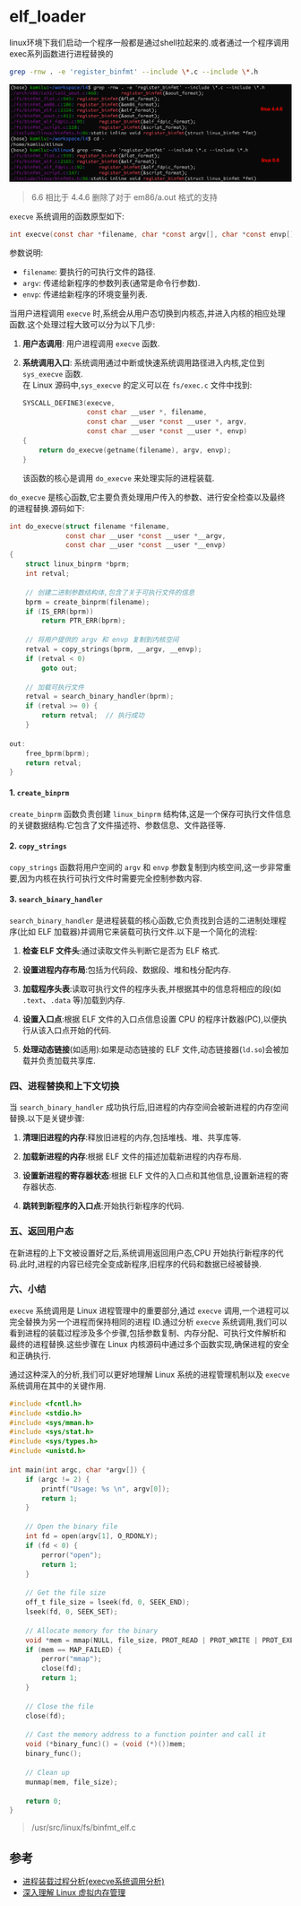 
# elf_loader

linux环境下我们启动一个程序一般都是通过shell拉起来的.或者通过一个程序调用exec系列函数进行进程替换的

```bash
grep -rnw . -e 'register_binfmt' --include \*.c --include \*.h
```

![20240621154352](https://raw.githubusercontent.com/learner-lu/picbed/master/20240621154352.png)

> 6.6 相比于 4.4.6 删除了对于 em86/a.out 格式的支持

`execve` 系统调用的函数原型如下:

```c
int execve(const char *filename, char *const argv[], char *const envp[]);
```

参数说明:
- `filename`: 要执行的可执行文件的路径.
- `argv`: 传递给新程序的参数列表(通常是命令行参数).
- `envp`: 传递给新程序的环境变量列表.

当用户进程调用 `execve` 时,系统会从用户态切换到内核态,并进入内核的相应处理函数.这个处理过程大致可以分为以下几步:

1. **用户态调用**: 用户进程调用 `execve` 函数.
   
2. **系统调用入口**: 系统调用通过中断或快速系统调用路径进入内核,定位到 `sys_execve` 函数.  
   在 Linux 源码中,`sys_execve` 的定义可以在 `fs/exec.c` 文件中找到:

   ```c
   SYSCALL_DEFINE3(execve,
                   const char __user *, filename,
                   const char __user *const __user *, argv,
                   const char __user *const __user *, envp)
   {
       return do_execve(getname(filename), argv, envp);
   }
   ```

   该函数的核心是调用 `do_execve` 来处理实际的进程装载.

`do_execve` 是核心函数,它主要负责处理用户传入的参数、进行安全检查以及最终的进程替换.源码如下:

```c
int do_execve(struct filename *filename,
              const char __user *const __user *__argv,
              const char __user *const __user *__envp)
{
    struct linux_binprm *bprm;
    int retval;

    // 创建二进制参数结构体,包含了关于可执行文件的信息
    bprm = create_binprm(filename);
    if (IS_ERR(bprm))
        return PTR_ERR(bprm);

    // 将用户提供的 argv 和 envp 复制到内核空间
    retval = copy_strings(bprm, __argv, __envp);
    if (retval < 0)
        goto out;

    // 加载可执行文件
    retval = search_binary_handler(bprm);
    if (retval >= 0) {
        return retval;  // 执行成功
    }

out:
    free_bprm(bprm);
    return retval;
}
```

#### 1. `create_binprm`

`create_binprm` 函数负责创建 `linux_binprm` 结构体,这是一个保存可执行文件信息的关键数据结构.它包含了文件描述符、参数信息、文件路径等.

#### 2. `copy_strings`

`copy_strings` 函数将用户空间的 `argv` 和 `envp` 参数复制到内核空间,这一步非常重要,因为内核在执行可执行文件时需要完全控制参数内容.

#### 3. `search_binary_handler`

`search_binary_handler` 是进程装载的核心函数,它负责找到合适的二进制处理程序(比如 ELF 加载器)并调用它来装载可执行文件.以下是一个简化的流程:

1. **检查 ELF 文件头**:通过读取文件头判断它是否为 ELF 格式.
   
2. **设置进程内存布局**:包括为代码段、数据段、堆和栈分配内存.

3. **加载程序头表**:读取可执行文件的程序头表,并根据其中的信息将相应的段(如 `.text`、`.data` 等)加载到内存.

4. **设置入口点**:根据 ELF 文件的入口点信息设置 CPU 的程序计数器(PC),以便执行从该入口点开始的代码.

5. **处理动态链接**(如适用):如果是动态链接的 ELF 文件,动态链接器(`ld.so`)会被加载并负责加载共享库.

### 四、进程替换和上下文切换

当 `search_binary_handler` 成功执行后,旧进程的内存空间会被新进程的内存空间替换.以下是关键步骤:

1. **清理旧进程的内存**:释放旧进程的内存,包括堆栈、堆、共享库等.
   
2. **加载新进程的内存**:根据 ELF 文件的描述加载新进程的内存布局.

3. **设置新进程的寄存器状态**:根据 ELF 文件的入口点和其他信息,设置新进程的寄存器状态.

4. **跳转到新程序的入口点**:开始执行新程序的代码.

### 五、返回用户态

在新进程的上下文被设置好之后,系统调用返回用户态,CPU 开始执行新程序的代码.此时,进程的内容已经完全变成新程序,旧程序的代码和数据已经被替换.

### 六、小结

`execve` 系统调用是 Linux 进程管理中的重要部分,通过 `execve` 调用,一个进程可以完全替换为另一个进程而保持相同的进程 ID.通过分析 `execve` 系统调用,我们可以看到进程的装载过程涉及多个步骤,包括参数复制、内存分配、可执行文件解析和最终的进程替换.这些步骤在 Linux 内核源码中通过多个函数实现,确保进程的安全和正确执行.

通过这种深入的分析,我们可以更好地理解 Linux 系统的进程管理机制以及 `execve` 系统调用在其中的关键作用.

```c
#include <fcntl.h>
#include <stdio.h>
#include <sys/mman.h>
#include <sys/stat.h>
#include <sys/types.h>
#include <unistd.h>

int main(int argc, char *argv[]) {
    if (argc != 2) {
        printf("Usage: %s \n", argv[0]);
        return 1;
    }

    // Open the binary file
    int fd = open(argv[1], O_RDONLY);
    if (fd < 0) {
        perror("open");
        return 1;
    }

    // Get the file size
    off_t file_size = lseek(fd, 0, SEEK_END);
    lseek(fd, 0, SEEK_SET);

    // Allocate memory for the binary
    void *mem = mmap(NULL, file_size, PROT_READ | PROT_WRITE | PROT_EXEC, MAP_PRIVATE, fd, 0);
    if (mem == MAP_FAILED) {
        perror("mmap");
        close(fd);
        return 1;
    }

    // Close the file
    close(fd);

    // Cast the memory address to a function pointer and call it
    void (*binary_func)() = (void (*)())mem;
    binary_func();

    // Clean up
    munmap(mem, file_size);

    return 0;
}
```

> /usr/src/linux/fs/binfmt_elf.c

## 参考

- [进程装载过程分析(execve系统调用分析)](https://www.cnblogs.com/tjyuanxi/p/9313253.html)
- [深入理解 Linux 虚拟内存管理](https://www.xiaolincoding.com/os/3_memory/linux_mem.html#_5-3-%E5%86%85%E6%A0%B8%E5%A6%82%E4%BD%95%E7%AE%A1%E7%90%86%E8%99%9A%E6%8B%9F%E5%86%85%E5%AD%98%E5%8C%BA%E5%9F%9F)